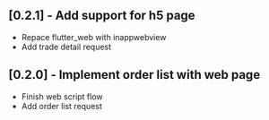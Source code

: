 ## [0.2.1] - Add support for h5 page

* Repace flutter_web with inappwebview
* Add trade detail request

## [0.2.0] - Implement order list with web page

* Finish web script flow
* Add order list request
